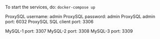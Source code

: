 To start the services, do:
`docker-compose up`

ProxySQL username: admin
ProxySQL password: admin
ProxySQL admin port: 6032
ProxySQL SQL client port: 3306

MySQL-1 port: 3307
MySQL-2 port: 3308
MySQL-3 port: 3309
